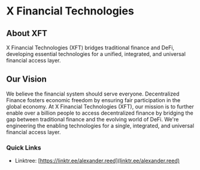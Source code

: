 # X Financial Technologies

## About XFT
X Financial Technologies (XFT) bridges traditional finance and DeFi, developing essential technologies for a unified, integrated, and universal financial access layer.

## Our Vision
We believe the financial system should serve everyone. Decentralized Finance fosters economic freedom by ensuring fair participation in the global economy. At X Financial Technologies (XFT), our mission is to further enable over a billion people to access decentralized finance by bridging the gap between traditional finance and the evolving world of DeFi. We're engineering the enabling technologies for a single, integrated, and universal financial access layer.

### Quick Links
- Linktree: [https://linktr.ee/alexander.reed](linktr.ee/alexander.reed)
